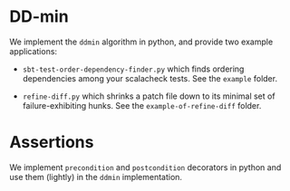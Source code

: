 # DD-min
We implement the `ddmin` algorithm in python, and provide two example
applications:

 - `sbt-test-order-dependency-finder.py` which finds ordering
   dependencies among your scalacheck tests.  See the `example` folder.

 - `refine-diff.py` which shrinks a patch file down to its minimal set
   of failure-exhibiting hunks.  See the `example-of-refine-diff`
   folder.

# Assertions
We implement `precondition` and `postcondition` decorators in python
and use them (lightly) in the `ddmin` implementation.
